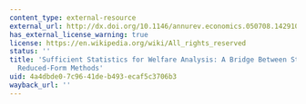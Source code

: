 ```yaml
---
content_type: external-resource
external_url: http://dx.doi.org/10.1146/annurev.economics.050708.142910
has_external_license_warning: true
license: https://en.wikipedia.org/wiki/All_rights_reserved
status: ''
title: 'Sufficient Statistics for Welfare Analysis: A Bridge Between Structural and
  Reduced-Form Methods'
uid: 4a4dbde0-7c96-41de-b493-ecaf5c3706b3
wayback_url: ''
---
```

